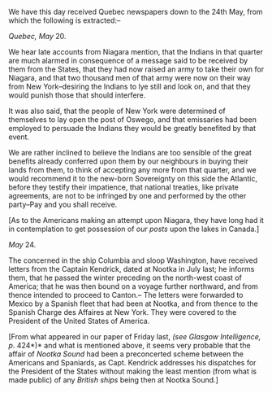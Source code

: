  We have this day received Quebec newspapers down to the 24th
                    May, from which the following is extracted:–*Quebec, May* 20.We hear late accounts from Niagara mention, that the Indians in that quarter
                    are much alarmed in consequence of a message said to be received
                    by them from the States, that they had now raised an army
                    to take their own for Niagara, and that two thousand men of that army were
                    now on their way from New York–desiring the Indians to lye
                    still and look on, and that they would punish those that should
                    interfere.It was also said, that the people of New York were determined of themselves
                    to lay open the post of Oswego, and that emissaries had been employed to persuade the Indians they would be greatly benefited
                    by that event.We are rather inclined to believe the Indians are too sensible of the great
                    benefits already conferred upon them by our neighbours in buying
                    their lands from them, to think of accepting any more from that
                    quarter, and we would recommend it to the new-born Sovereignty
                    on this side the Atlantic, before they testify their impatience, that
                    national treaties, like private agreements, are not to be infringed by one
                    and performed by the other party–Pay and you shall receive.[As to the Americans making an attempt upon Niagara, they have
                    long had it in contemplation to get possession of *our posts* upon the lakes in Canada.]*May* 24.The concerned in the ship Columbia and sloop Washington, have received
                    letters from the Captain Kendrick, dated at Nootka in July last; he informs them, that he passed the winter preceding on the
                    north-west coast of America; that he was then bound on a voyage further
                    northward, and from thence intended to proceed to Canton.– The
                    letters were forwarded to Mexico by a Spanish fleet that had
                    been at Nootka, and from thence to the Spanish Charge des Affaires at New
                    York. They were covered to the President of the United States of
                    America.[From what appeared in our paper of Friday last, *(see
                        Glasgow Intelligence, p*. 424*)* and what is
                    mentioned above, it seems very probable that the affair of *Nootka Sound* had been a preconcerted scheme between
                    the Americans and Spaniards, as Capt. Kendrick addresses his dispatches for
                    the President of the States without making the least mention (from
                    what is made public) of any *British ships*
                    being then at Nootka Sound.]